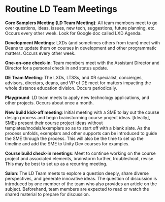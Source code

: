 # Routine LD Team Meetings

**Core Samplers Meeting (LD Team Meeting)**: All team members meet to go over questions, ideas, issues, new tech, suggestions, future planning, etc. Occurs every other week. Look for Google doc called LXD Agenda. 

**Development Meetings**: LXDs (and sometimes others from team) meet with Deans to update them on courses in development and other programmatic matters. Occurs every other week.

**One-on-one check-in**: Team members meet with the Assistant Director and Director for a personal check in and status update. 

**DE Team Meeting**: The LXDs, LTSSs, and XR specialist, concierges, advisors, directors, deans, and VP of DE meet for matters impacting the whole distance education division. Occurs periodically.

**Playground**: LD team meets to apply new technology applications, and other projects. Occurs about once a month. 

**New build kick-off meeting**: Initial meeting with a SME to lay out the course design process and begin brainstorming course project ideas. [Ideally], SMEs present their course project ideas without templates/models/exemplars so as to start off with a blank slate. As the process unfolds, exemplars and other supports can be introduced to guide the SME through the process. This will also be the time to set up the timeline and add the SME to Unity Dev courses for examples.

**Course build check-in meetings**: Meet to continue working on the course project and associated elements, brainstorm further, troubleshoot, revise. This may be best to set up as a recurring meeting. 

**Salon**: The LD Team meets to explore a question deeply, share diverse perspectives, and generate innovative ideas. The question of discussion is introduced by one member of the team who also provides an article on the subject. Beforehand, team members are expected to read or watch the shared material to prepare for discussion. 
